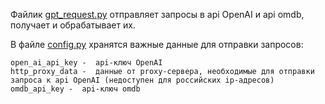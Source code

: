 Файлик [gpt_request.py](https://github.com/fonels/Multirec/blob/main/gpt_request.py) отправляет запросы в api OpenAI и api omdb, получает и обрабатывает их.

В файле [config.py](https://github.com/fonels/Multirec/blob/main/config.py) хранятся важные данные для отправки запросов:
```
open_ai_api_key -  api-ключ OpenAI
http_proxy_data -  данные от proxy-сервера, необходимые для отправки запроса к api OpenAI (недоступен для российских ip-адресов)
omdb_api_key -  api-ключ omdb
```
